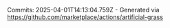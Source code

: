 Commits: 2025-04-01T14:13:04.759Z - Generated via https://github.com/marketplace/actions/artificial-grass
<br>
